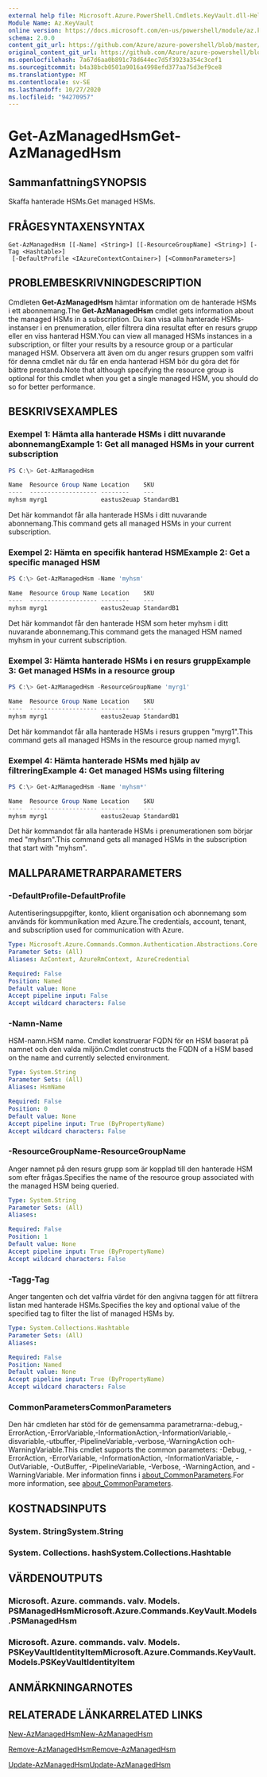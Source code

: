 ```yaml
---
external help file: Microsoft.Azure.PowerShell.Cmdlets.KeyVault.dll-Help.xml
Module Name: Az.KeyVault
online version: https://docs.microsoft.com/en-us/powershell/module/az.keyvault/get-azmanagedhsm
schema: 2.0.0
content_git_url: https://github.com/Azure/azure-powershell/blob/master/src/KeyVault/KeyVault/help/Get-AzManagedHsm.md
original_content_git_url: https://github.com/Azure/azure-powershell/blob/master/src/KeyVault/KeyVault/help/Get-AzManagedHsm.md
ms.openlocfilehash: 7a67d6aa0b891c78d644ec7d5f3923a354c3cef1
ms.sourcegitcommit: b4a38bcb0501a9016a4998efd377aa75d3ef9ce8
ms.translationtype: MT
ms.contentlocale: sv-SE
ms.lasthandoff: 10/27/2020
ms.locfileid: "94270957"
---
```

# <span data-ttu-id="6cd85-101">Get-AzManagedHsm</span><span class="sxs-lookup"><span data-stu-id="6cd85-101">Get-AzManagedHsm</span></span>

## <span data-ttu-id="6cd85-102">Sammanfattning</span><span class="sxs-lookup"><span data-stu-id="6cd85-102">SYNOPSIS</span></span>
<span data-ttu-id="6cd85-103">Skaffa hanterade HSMs.</span><span class="sxs-lookup"><span data-stu-id="6cd85-103">Get managed HSMs.</span></span>

## <span data-ttu-id="6cd85-104">FRÅGESYNTAXEN</span><span class="sxs-lookup"><span data-stu-id="6cd85-104">SYNTAX</span></span>

```
Get-AzManagedHsm [[-Name] <String>] [[-ResourceGroupName] <String>] [-Tag <Hashtable>]
 [-DefaultProfile <IAzureContextContainer>] [<CommonParameters>]
```

## <span data-ttu-id="6cd85-105">PROBLEMBESKRIVNING</span><span class="sxs-lookup"><span data-stu-id="6cd85-105">DESCRIPTION</span></span>
<span data-ttu-id="6cd85-106">Cmdleten **Get-AzManagedHsm** hämtar information om de hanterade HSMs i ett abonnemang.</span><span class="sxs-lookup"><span data-stu-id="6cd85-106">The **Get-AzManagedHsm** cmdlet gets information about the managed HSMs in a subscription.</span></span> <span data-ttu-id="6cd85-107">Du kan visa alla hanterade HSMs-instanser i en prenumeration, eller filtrera dina resultat efter en resurs grupp eller en viss hanterad HSM.</span><span class="sxs-lookup"><span data-stu-id="6cd85-107">You can view all managed HSMs instances in a subscription, or filter your results by a resource group or a particular managed HSM.</span></span>
<span data-ttu-id="6cd85-108">Observera att även om du anger resurs gruppen som valfri för denna cmdlet när du får en enda hanterad HSM bör du göra det för bättre prestanda.</span><span class="sxs-lookup"><span data-stu-id="6cd85-108">Note that although specifying the resource group is optional for this cmdlet when you get a single managed HSM, you should do so for better performance.</span></span>

## <span data-ttu-id="6cd85-109">BESKRIVS</span><span class="sxs-lookup"><span data-stu-id="6cd85-109">EXAMPLES</span></span>

### <span data-ttu-id="6cd85-110">Exempel 1: Hämta alla hanterade HSMs i ditt nuvarande abonnemang</span><span class="sxs-lookup"><span data-stu-id="6cd85-110">Example 1: Get all managed HSMs in your current subscription</span></span>
```powershell
PS C:\> Get-AzManagedHsm

Name  Resource Group Name Location    SKU
----  ------------------- --------    ---
myhsm myrg1               eastus2euap StandardB1
```

<span data-ttu-id="6cd85-111">Det här kommandot får alla hanterade HSMs i ditt nuvarande abonnemang.</span><span class="sxs-lookup"><span data-stu-id="6cd85-111">This command gets all managed HSMs in your current subscription.</span></span>

### <span data-ttu-id="6cd85-112">Exempel 2: Hämta en specifik hanterad HSM</span><span class="sxs-lookup"><span data-stu-id="6cd85-112">Example 2: Get a specific managed HSM</span></span>
```powershell
PS C:\> Get-AzManagedHsm -Name 'myhsm'

Name  Resource Group Name Location    SKU
----  ------------------- --------    ---
myhsm myrg1               eastus2euap StandardB1
```

<span data-ttu-id="6cd85-113">Det här kommandot får den hanterade HSM som heter myhsm i ditt nuvarande abonnemang.</span><span class="sxs-lookup"><span data-stu-id="6cd85-113">This command gets the managed HSM named myhsm in your current subscription.</span></span>

### <span data-ttu-id="6cd85-114">Exempel 3: Hämta hanterade HSMs i en resurs grupp</span><span class="sxs-lookup"><span data-stu-id="6cd85-114">Example 3: Get managed HSMs in a resource group</span></span>
```powershell
PS C:\> Get-AzManagedHsm -ResourceGroupName 'myrg1'

Name  Resource Group Name Location    SKU
----  ------------------- --------    ---
myhsm myrg1               eastus2euap StandardB1
```

<span data-ttu-id="6cd85-115">Det här kommandot får alla hanterade HSMs i resurs gruppen "myrg1".</span><span class="sxs-lookup"><span data-stu-id="6cd85-115">This command gets all managed HSMs in the resource group named myrg1.</span></span>

### <span data-ttu-id="6cd85-116">Exempel 4: Hämta hanterade HSMs med hjälp av filtrering</span><span class="sxs-lookup"><span data-stu-id="6cd85-116">Example 4: Get managed HSMs using filtering</span></span>
```powershell
PS C:\> Get-AzManagedHsm -Name 'myhsm*'

Name  Resource Group Name Location    SKU
----  ------------------- --------    ---
myhsm myrg1               eastus2euap StandardB1
```

<span data-ttu-id="6cd85-117">Det här kommandot får alla hanterade HSMs i prenumerationen som börjar med "myhsm".</span><span class="sxs-lookup"><span data-stu-id="6cd85-117">This command gets all managed HSMs in the subscription that start with "myhsm".</span></span>

## <span data-ttu-id="6cd85-118">MALLPARAMETRAR</span><span class="sxs-lookup"><span data-stu-id="6cd85-118">PARAMETERS</span></span>

### <span data-ttu-id="6cd85-119">-DefaultProfile</span><span class="sxs-lookup"><span data-stu-id="6cd85-119">-DefaultProfile</span></span>
<span data-ttu-id="6cd85-120">Autentiseringsuppgifter, konto, klient organisation och abonnemang som används för kommunikation med Azure.</span><span class="sxs-lookup"><span data-stu-id="6cd85-120">The credentials, account, tenant, and subscription used for communication with Azure.</span></span>

```yaml
Type: Microsoft.Azure.Commands.Common.Authentication.Abstractions.Core.IAzureContextContainer
Parameter Sets: (All)
Aliases: AzContext, AzureRmContext, AzureCredential

Required: False
Position: Named
Default value: None
Accept pipeline input: False
Accept wildcard characters: False
```

### <span data-ttu-id="6cd85-121">-Namn</span><span class="sxs-lookup"><span data-stu-id="6cd85-121">-Name</span></span>
<span data-ttu-id="6cd85-122">HSM-namn.</span><span class="sxs-lookup"><span data-stu-id="6cd85-122">HSM name.</span></span> <span data-ttu-id="6cd85-123">Cmdlet konstruerar FQDN för en HSM baserat på namnet och den valda miljön.</span><span class="sxs-lookup"><span data-stu-id="6cd85-123">Cmdlet constructs the FQDN of a HSM based on the name and currently selected environment.</span></span>

```yaml
Type: System.String
Parameter Sets: (All)
Aliases: HsmName

Required: False
Position: 0
Default value: None
Accept pipeline input: True (ByPropertyName)
Accept wildcard characters: False
```

### <span data-ttu-id="6cd85-124">-ResourceGroupName</span><span class="sxs-lookup"><span data-stu-id="6cd85-124">-ResourceGroupName</span></span>
<span data-ttu-id="6cd85-125">Anger namnet på den resurs grupp som är kopplad till den hanterade HSM som efter frågas.</span><span class="sxs-lookup"><span data-stu-id="6cd85-125">Specifies the name of the resource group associated with the managed HSM being queried.</span></span>

```yaml
Type: System.String
Parameter Sets: (All)
Aliases:

Required: False
Position: 1
Default value: None
Accept pipeline input: True (ByPropertyName)
Accept wildcard characters: False
```

### <span data-ttu-id="6cd85-126">-Tagg</span><span class="sxs-lookup"><span data-stu-id="6cd85-126">-Tag</span></span>
<span data-ttu-id="6cd85-127">Anger tangenten och det valfria värdet för den angivna taggen för att filtrera listan med hanterade HSMs.</span><span class="sxs-lookup"><span data-stu-id="6cd85-127">Specifies the key and optional value of the specified tag to filter the list of managed HSMs by.</span></span>

```yaml
Type: System.Collections.Hashtable
Parameter Sets: (All)
Aliases:

Required: False
Position: Named
Default value: None
Accept pipeline input: True (ByPropertyName)
Accept wildcard characters: False
```

### <span data-ttu-id="6cd85-128">CommonParameters</span><span class="sxs-lookup"><span data-stu-id="6cd85-128">CommonParameters</span></span>
<span data-ttu-id="6cd85-129">Den här cmdleten har stöd för de gemensamma parametrarna:-debug,-ErrorAction,-ErrorVariable,-InformationAction,-InformationVariable,-disvariable,-utbuffer,-PipelineVariable,-verbose,-WarningAction och-WarningVariable.</span><span class="sxs-lookup"><span data-stu-id="6cd85-129">This cmdlet supports the common parameters: -Debug, -ErrorAction, -ErrorVariable, -InformationAction, -InformationVariable, -OutVariable, -OutBuffer, -PipelineVariable, -Verbose, -WarningAction, and -WarningVariable.</span></span> <span data-ttu-id="6cd85-130">Mer information finns i [about_CommonParameters](http://go.microsoft.com/fwlink/?LinkID=113216).</span><span class="sxs-lookup"><span data-stu-id="6cd85-130">For more information, see [about_CommonParameters](http://go.microsoft.com/fwlink/?LinkID=113216).</span></span>

## <span data-ttu-id="6cd85-131">KOSTNADS</span><span class="sxs-lookup"><span data-stu-id="6cd85-131">INPUTS</span></span>

### <span data-ttu-id="6cd85-132">System. String</span><span class="sxs-lookup"><span data-stu-id="6cd85-132">System.String</span></span>

### <span data-ttu-id="6cd85-133">System. Collections. hash</span><span class="sxs-lookup"><span data-stu-id="6cd85-133">System.Collections.Hashtable</span></span>

## <span data-ttu-id="6cd85-134">VÄRDEN</span><span class="sxs-lookup"><span data-stu-id="6cd85-134">OUTPUTS</span></span>

### <span data-ttu-id="6cd85-135">Microsoft. Azure. commands. valv. Models. PSManagedHsm</span><span class="sxs-lookup"><span data-stu-id="6cd85-135">Microsoft.Azure.Commands.KeyVault.Models.PSManagedHsm</span></span>

### <span data-ttu-id="6cd85-136">Microsoft. Azure. commands. valv. Models. PSKeyVaultIdentityItem</span><span class="sxs-lookup"><span data-stu-id="6cd85-136">Microsoft.Azure.Commands.KeyVault.Models.PSKeyVaultIdentityItem</span></span>

## <span data-ttu-id="6cd85-137">ANMÄRKNINGAR</span><span class="sxs-lookup"><span data-stu-id="6cd85-137">NOTES</span></span>

## <span data-ttu-id="6cd85-138">RELATERADE LÄNKAR</span><span class="sxs-lookup"><span data-stu-id="6cd85-138">RELATED LINKS</span></span>

[<span data-ttu-id="6cd85-139">New-AzManagedHsm</span><span class="sxs-lookup"><span data-stu-id="6cd85-139">New-AzManagedHsm</span></span>](./New-AzManagedHsm.md)

[<span data-ttu-id="6cd85-140">Remove-AzManagedHsm</span><span class="sxs-lookup"><span data-stu-id="6cd85-140">Remove-AzManagedHsm</span></span>](./Remove-AzManagedHsm.md)

[<span data-ttu-id="6cd85-141">Update-AzManagedHsm</span><span class="sxs-lookup"><span data-stu-id="6cd85-141">Update-AzManagedHsm</span></span>](./Update-AzManagedHsm.md)